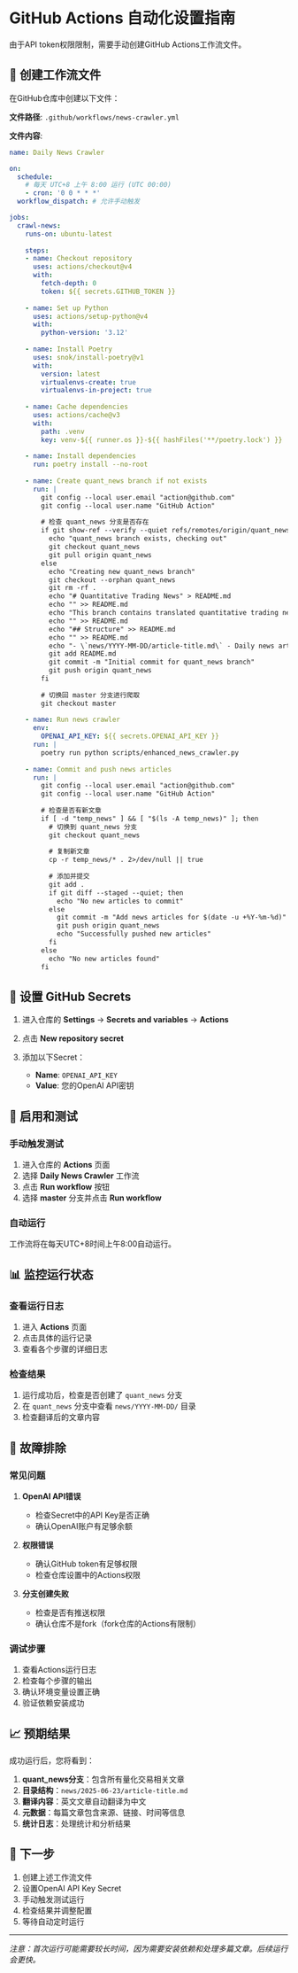 # GitHub Actions 自动化设置指南

由于API token权限限制，需要手动创建GitHub Actions工作流文件。

## 📁 创建工作流文件

在GitHub仓库中创建以下文件：

**文件路径**: `.github/workflows/news-crawler.yml`

**文件内容**:

```yaml
name: Daily News Crawler

on:
  schedule:
    # 每天 UTC+8 上午 8:00 运行 (UTC 00:00)
    - cron: '0 0 * * *'
  workflow_dispatch: # 允许手动触发

jobs:
  crawl-news:
    runs-on: ubuntu-latest
    
    steps:
    - name: Checkout repository
      uses: actions/checkout@v4
      with:
        fetch-depth: 0
        token: ${{ secrets.GITHUB_TOKEN }}
    
    - name: Set up Python
      uses: actions/setup-python@v4
      with:
        python-version: '3.12'
    
    - name: Install Poetry
      uses: snok/install-poetry@v1
      with:
        version: latest
        virtualenvs-create: true
        virtualenvs-in-project: true
    
    - name: Cache dependencies
      uses: actions/cache@v3
      with:
        path: .venv
        key: venv-${{ runner.os }}-${{ hashFiles('**/poetry.lock') }}
    
    - name: Install dependencies
      run: poetry install --no-root
    
    - name: Create quant_news branch if not exists
      run: |
        git config --local user.email "action@github.com"
        git config --local user.name "GitHub Action"
        
        # 检查 quant_news 分支是否存在
        if git show-ref --verify --quiet refs/remotes/origin/quant_news; then
          echo "quant_news branch exists, checking out"
          git checkout quant_news
          git pull origin quant_news
        else
          echo "Creating new quant_news branch"
          git checkout --orphan quant_news
          git rm -rf .
          echo "# Quantitative Trading News" > README.md
          echo "" >> README.md
          echo "This branch contains translated quantitative trading news articles." >> README.md
          echo "" >> README.md
          echo "## Structure" >> README.md
          echo "" >> README.md
          echo "- \`news/YYYY-MM-DD/article-title.md\` - Daily news articles" >> README.md
          git add README.md
          git commit -m "Initial commit for quant_news branch"
          git push origin quant_news
        fi
        
        # 切换回 master 分支进行爬取
        git checkout master
    
    - name: Run news crawler
      env:
        OPENAI_API_KEY: ${{ secrets.OPENAI_API_KEY }}
      run: |
        poetry run python scripts/enhanced_news_crawler.py
    
    - name: Commit and push news articles
      run: |
        git config --local user.email "action@github.com"
        git config --local user.name "GitHub Action"
        
        # 检查是否有新文章
        if [ -d "temp_news" ] && [ "$(ls -A temp_news)" ]; then
          # 切换到 quant_news 分支
          git checkout quant_news
          
          # 复制新文章
          cp -r temp_news/* . 2>/dev/null || true
          
          # 添加并提交
          git add .
          if git diff --staged --quiet; then
            echo "No new articles to commit"
          else
            git commit -m "Add news articles for $(date -u +%Y-%m-%d)"
            git push origin quant_news
            echo "Successfully pushed new articles"
          fi
        else
          echo "No new articles found"
        fi
```

## 🔑 设置 GitHub Secrets

1. 进入仓库的 **Settings** → **Secrets and variables** → **Actions**

2. 点击 **New repository secret**

3. 添加以下Secret：
   - **Name**: `OPENAI_API_KEY`
   - **Value**: 您的OpenAI API密钥

## 🚀 启用和测试

### 手动触发测试

1. 进入仓库的 **Actions** 页面
2. 选择 **Daily News Crawler** 工作流
3. 点击 **Run workflow** 按钮
4. 选择 **master** 分支并点击 **Run workflow**

### 自动运行

工作流将在每天UTC+8时间上午8:00自动运行。

## 📊 监控运行状态

### 查看运行日志

1. 进入 **Actions** 页面
2. 点击具体的运行记录
3. 查看各个步骤的详细日志

### 检查结果

1. 运行成功后，检查是否创建了 `quant_news` 分支
2. 在 `quant_news` 分支中查看 `news/YYYY-MM-DD/` 目录
3. 检查翻译后的文章内容

## 🔧 故障排除

### 常见问题

1. **OpenAI API错误**
   - 检查Secret中的API Key是否正确
   - 确认OpenAI账户有足够余额

2. **权限错误**
   - 确认GitHub token有足够权限
   - 检查仓库设置中的Actions权限

3. **分支创建失败**
   - 检查是否有推送权限
   - 确认仓库不是fork（fork仓库的Actions有限制）

### 调试步骤

1. 查看Actions运行日志
2. 检查每个步骤的输出
3. 确认环境变量设置正确
4. 验证依赖安装成功

## 📈 预期结果

成功运行后，您将看到：

1. **quant_news分支**：包含所有量化交易相关文章
2. **目录结构**：`news/2025-06-23/article-title.md`
3. **翻译内容**：英文文章自动翻译为中文
4. **元数据**：每篇文章包含来源、链接、时间等信息
5. **统计日志**：处理统计和分析结果

## 🎯 下一步

1. 创建上述工作流文件
2. 设置OpenAI API Key Secret
3. 手动触发测试运行
4. 检查结果并调整配置
5. 等待自动定时运行

---

*注意：首次运行可能需要较长时间，因为需要安装依赖和处理多篇文章。后续运行会更快。*
